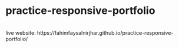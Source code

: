 # practice-responsive-portfolio
<br>
live website: https://fahimfaysalnirjhar.github.io/practice-responsive-portfolio/
